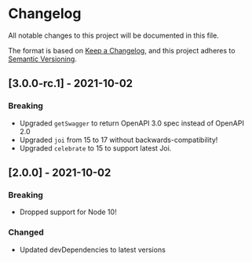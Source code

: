 # Changelog

All notable changes to this project will be documented in this file.

The format is based on [Keep a Changelog](https://keepachangelog.com/en/1.0.0/),
and this project adheres to [Semantic Versioning](https://semver.org/spec/v2.0.0.html).

## [3.0.0-rc.1] - 2021-10-02

### Breaking

- Upgraded `getSwagger` to return OpenAPI 3.0 spec instead of OpenAPI 2.0
- Upgraded `joi` from 15 to 17 without backwards-compatibility!
- Upgraded `celebrate` to 15 to support latest Joi.

## [2.0.0] - 2021-10-02

### Breaking

- Dropped support for Node 10!

### Changed

- Updated devDependencies to latest versions
